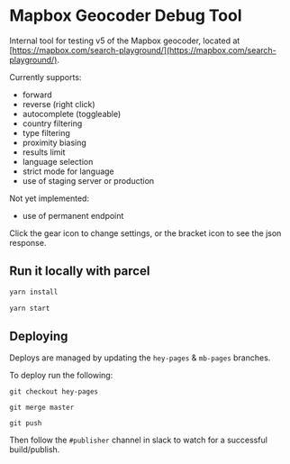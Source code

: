 # Mapbox Geocoder Debug Tool

Internal tool for testing v5 of the Mapbox geocoder, located at [https://mapbox.com/search-playground/](https://mapbox.com/search-playground/).

Currently supports:

- forward
- reverse (right click)
- autocomplete (toggleable)
- country filtering
- type filtering
- proximity biasing
- results limit
- language selection
- strict mode for language
- use of staging server or production

Not yet implemented:

- use of permanent endpoint

Click the gear icon to change settings, or the bracket icon to see the json response.


## Run it locally with parcel

```sh
yarn install
```

```sh
yarn start
```

## Deploying

Deploys are managed by updating the `hey-pages` & `mb-pages` branches.

To deploy run the following:

```
git checkout hey-pages

git merge master

git push
```

Then follow the `#publisher` channel in slack to watch for a successful build/publish.
